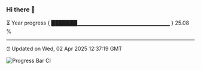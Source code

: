 ### Hi there 👋

⏳ Year progress { ███████▁▁▁▁▁▁▁▁▁▁▁▁▁▁▁▁▁▁▁▁▁▁▁ } 25.08 %

---

⏰ Updated on Wed, 02 Apr 2025 12:37:19 GMT

![Progress Bar CI](https://github.com/liununu/liununu/workflows/Progress%20Bar%20CI/badge.svg)
